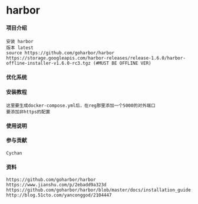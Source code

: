 # harbor

#### 项目介绍
	安装 harbor
	版本 latest
	source https://github.com/goharbor/harbor
    https://storage.googleapis.com/harbor-releases/release-1.6.0/harbor-offline-installer-v1.6.0-rc3.tgz (#MUST BE OFFLINE VER)
#### 优化系统

#### 安装教程
	这里要生成docker-compose.yml后，在reg那里添加一个5000的对外端口
    要添加非https的配置

#### 使用说明
   

#### 参与贡献

	Cychan


#### 资料
    https://github.com/goharbor/harbor  
    https://www.jianshu.com/p/2ebadd9a323d
    https://github.com/goharbor/harbor/blob/master/docs/installation_guide.md
    http://blog.51cto.com/yanconggod/2104447